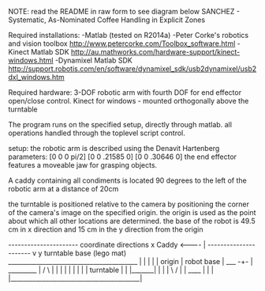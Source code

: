 NOTE: read the README in raw form to see diagram below
SANCHEZ - Systematic, As-Nominated Coffee Handling in Explicit Zones

Required installations: 
-Matlab (tested on R2014a)
-Peter Corke's robotics and vision toolbox http://www.petercorke.com/Toolbox_software.html
-Kinect Matlab SDK http://au.mathworks.com/hardware-support/kinect-windows.html
-Dynamixel Matlab SDK http://support.robotis.com/en/software/dynamixel_sdk/usb2dynamixel/usb2dxl_windows.htm


Required hardware:
3-DOF robotic arm with fourth DOF for end effector open/close control. 
Kinect for windows - mounted orthogonally above the turntable

The program runs on the specified setup, directly through matlab. all operations handled through the toplevel script control.

setup: the robotic arm is described using the Denavit Hartenberg parameters:
[0 0 0 pi/2]
[0 0 .21585 0]
[0 0 .30646 0]
the end effector features a moveable jaw for grasping objects. 

A caddy containing all condiments is located 90 degrees to the left of the robotic arm at a distance of 20cm

the turntable is positioned relative to the camera by positioning the corner of the camera's image on the specified origin. the origin is used as the point about which all other locations are determined. the base of the robot is 49.5 cm in x direction and 15 cm in the y direction from the origin




----------------------                                                                      coordinate directions
                                                                                                x
        Caddy                                                                                   <----
                                                                                                    |
----------------------                                                                              v y
                                                turntable base (lego mat)                           
                                    _________________________________________
                                   |                                         |
                                   |                                         |
                                   |                            origin       |
      robot base                   |                    ___       -+-        |
    _________                      |              /             \            |
    |       |                      |                                         |
    |       |                      |            |     turntable   |          |
    |_______|                      |                                         |
                                   |              \             /            |
                                   |                    ____                 |
                                   |                                         |
                                   |_________________________________________|
                                  
                                   
                                

   
    
    
    
    
